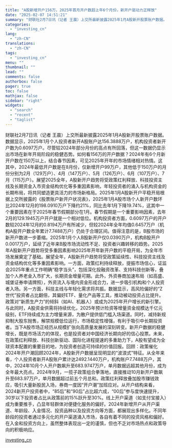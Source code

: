 ```yaml
---
title: "A股新增开户156万，2025年首月开户数超上年6个月份，新开户驱动力正释放"
date: "2025-02-07 14:51:21"
summary: "财联社2月7日讯（记者 王晨）上交所最新披露2025年1月A股新开股票账户数据。数据显示，2025..."
categories:
  - "investing_cn"
lang:
  - "zh-CN"
translations:
  - "zh-CN"
tags:
  - "investing_cn"
menu: ""
thumbnail: ""
lead: ""
comments: false
authorbox: false
pager: true
toc: false
mathjax: false
sidebar: "right"
widgets:
  - "search"
  - "recent"
  - "taglist"
---
```


财联社2月7日讯（记者 王晨）上交所最新披露2025年1月A股新开股票账户数据。数据显示，2025年1月个人投资者新开A股账户达156.3888万户，机构投资者新开户数为0.6097万户。尽管较2024年部分月份的高点有所回落，但这一数据仍显示出市场在新年开局阶段的稳健态势。如何看156万的开户数据？2024年有6个月新开户数在150万以上，结合春节因素，可见2025年开年的市场情绪相对热情。这其中，2024年最低开户数是在8月份，仅新增开户99万户，其他低于150万户的月份分别为2月（129万户）、4月（147万户）、5月（126万户）、6月（107万户）、7月（115万户）。展望2025全年，A股新开户趋势将受政策红利释放、科技投资主线及长期资金入市资金结构优化等多重因素影响，年轻投资者的涌入与机构资金的长期布局，将共同塑造更具活力的市场新格局。2025年1月A股新开户平稳开局根据上交所披露的《股票账户新开户状况表》，2025年1月A股市场个人新开户数环比2024年12月的198.0910万户下降约21%，同比去年1月下降19.74%，这其中一个重要因素在于2025年春节假期部分在1月。春节假期是一个重要影响因素，去年2月的129.1945万户开户就是一个相对低位。机构投资者方面，0.6097万户的开户数较2024年12月的0.8194万户有所减少，但较2024年全年均值0.6457万户（机构A股开户数全年累计7.7488万户）仍处于合理区间。值得注意的是，B股市场的新开户数进一步萎缩。2025年1月个人B股新开户仅0.0390万户，机构B股开户0.0017万户，延续了近年来B股市场流动性不足、投资者兴趣转移的趋势。2025年A股新开户趋势将受多重因素影响2025年开年新开户数的平稳开局，为全年市场发展奠定了基础。展望全年，A股新开户趋势将受政策延续性、科技投资主线及资金结构优化等多重因素影响。一方面，政策红利持续释放，提振市场信心，证监会2025年重点工作明确“稳字当头”，包括深化投融资改革、支持科技创新等，叠加个人养老金入市扩大，长期资金增量可期。此外，外资券商加速布局（如高盛、城堡证券申请牌照），外资流入与境内资金形成合力，进一步吸引机构和个人投资者入场。另一方面，科技主线与年轻化需求将共振。数据显示，高风险偏好的“Z世代”投资者占比翻倍，其偏好ETF、量化产品等工具，推动被动投资占比提升。政策对“新质生产力”的倾斜（如AI、机器人）或成为2025年开户增长的新引擎。与此同时，A股资金供需将持续优化，2025年预计险资等增量资金规模达千亿元级别，ETF持续成为主力增量来源，为散户提供低门槛入场渠道。同时，减持新规抑制大股东抛售，解禁规模低位运行，市场稳定性增强，有利于吸引中长期投资者。当下A股市场正经历从规模扩张向高质量发展的深刻转变。新开户数据的稳健增长，既是市场活力的体现，也是投资者对中国经济长期向好的信心投票。未来，在政策红利释放、科技创新驱动、国际化进程提速的多重助力下，A股有望成为全球资本配置的重要目的地，为投资者创造可持续的价值回报。回顾：政策催化2024年开户潮回顾2024年，A股新开户数据呈现明显的“波浪式”特征。从全年来看，个人投资者新开A股账户累计达2492.1440万户，机构账户7.7488万户，其中，2024年10月个人开户数飙升至683.9747万户，单月数据远超其他月份，成为全年最大亮点。2024年9月，一揽子政策组合拳落地，直接推动10月新开户数飙升至683.97万户，单月数据超过前五个月总和。政策红利释放叠加股市赚钱效应，吸引大量新股民入场，券商一度因“开户潮”加班应对。从开户结构来看，2024新开户投资者中，“85后”和“90后”占比超六成，“00后”参与度快速提升，30岁以下投资者占比从政策前的15%跃升至30%。线上开户渠道（如支付宝接入）成为重要推手，凸显年轻群体对便捷化服务的偏好。2024年新增开户从开户渠道、年龄段、入金情况、投资品种以及投资方向等方面，都展现出多样化。不同年龄段的投资者通过多元化的开户渠道涌入市场，各自有着不同的投资风格和偏好。在入金和投资方向上，虽然整体表现出一定的谨慎，但也不乏对市场热点和政策导向的积极响应。

[investing_cn](https://cn.investing.com/news/stock-market-news/article-2661765)
